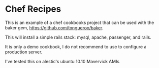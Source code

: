 Chef Recipes
===============

This is an example of a chef cookbooks project that can be used with the baker gem, https://github.com/tongueroo/baker.

This will install a simple rails stack: mysql, apache, passenger, and rails.

It is only a demo cookbook, I do not recommend to use to configure a production server.

I've tested this on alestic's ubuntu 10.10 Mavervick AMIs.